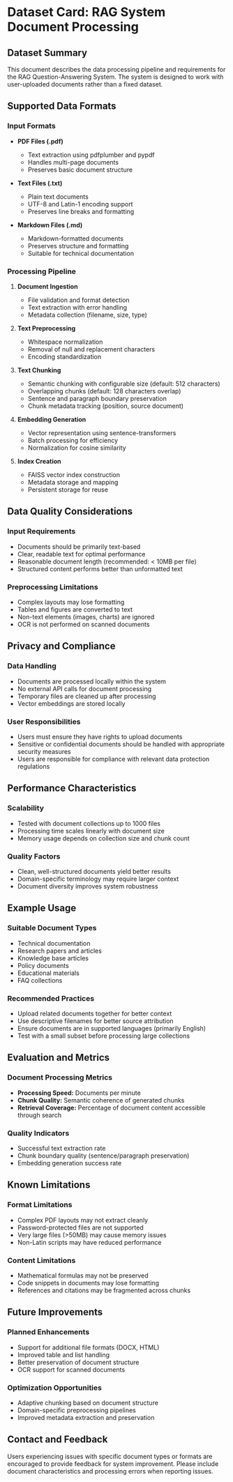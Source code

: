 # Dataset Card: RAG System Document Processing

## Dataset Summary

This document describes the data processing pipeline and requirements for the RAG Question-Answering System. The system is designed to work with user-uploaded documents rather than a fixed dataset.

## Supported Data Formats

### Input Formats
- **PDF Files (.pdf)**
  - Text extraction using pdfplumber and pypdf
  - Handles multi-page documents
  - Preserves basic document structure

- **Text Files (.txt)**
  - Plain text documents
  - UTF-8 and Latin-1 encoding support
  - Preserves line breaks and formatting

- **Markdown Files (.md)**
  - Markdown-formatted documents
  - Preserves structure and formatting
  - Suitable for technical documentation

### Processing Pipeline

1. **Document Ingestion**
   - File validation and format detection
   - Text extraction with error handling
   - Metadata collection (filename, size, type)

2. **Text Preprocessing**
   - Whitespace normalization
   - Removal of null and replacement characters
   - Encoding standardization

3. **Text Chunking**
   - Semantic chunking with configurable size (default: 512 characters)
   - Overlapping chunks (default: 128 characters overlap)
   - Sentence and paragraph boundary preservation
   - Chunk metadata tracking (position, source document)

4. **Embedding Generation**
   - Vector representation using sentence-transformers
   - Batch processing for efficiency
   - Normalization for cosine similarity

5. **Index Creation**
   - FAISS vector index construction
   - Metadata storage and mapping
   - Persistent storage for reuse

## Data Quality Considerations

### Input Requirements
- Documents should be primarily text-based
- Clear, readable text for optimal performance
- Reasonable document length (recommended: < 10MB per file)
- Structured content performs better than unformatted text

### Preprocessing Limitations
- Complex layouts may lose formatting
- Tables and figures are converted to text
- Non-text elements (images, charts) are ignored
- OCR is not performed on scanned documents

## Privacy and Compliance

### Data Handling
- Documents are processed locally within the system
- No external API calls for document processing
- Temporary files are cleaned up after processing
- Vector embeddings are stored locally

### User Responsibilities
- Users must ensure they have rights to upload documents
- Sensitive or confidential documents should be handled with appropriate security measures
- Users are responsible for compliance with relevant data protection regulations

## Performance Characteristics

### Scalability
- Tested with document collections up to 1000 files
- Processing time scales linearly with document size
- Memory usage depends on collection size and chunk count

### Quality Factors
- Clean, well-structured documents yield better results
- Domain-specific terminology may require larger context
- Document diversity improves system robustness

## Example Usage

### Suitable Document Types
- Technical documentation
- Research papers and articles
- Knowledge base articles
- Policy documents
- Educational materials
- FAQ collections

### Recommended Practices
- Upload related documents together for better context
- Use descriptive filenames for better source attribution
- Ensure documents are in supported languages (primarily English)
- Test with a small subset before processing large collections

## Evaluation and Metrics

### Document Processing Metrics
- **Processing Speed:** Documents per minute
- **Chunk Quality:** Semantic coherence of generated chunks
- **Retrieval Coverage:** Percentage of document content accessible through search

### Quality Indicators
- Successful text extraction rate
- Chunk boundary quality (sentence/paragraph preservation)
- Embedding generation success rate

## Known Limitations

### Format Limitations
- Complex PDF layouts may not extract cleanly
- Password-protected files are not supported
- Very large files (>50MB) may cause memory issues
- Non-Latin scripts may have reduced performance

### Content Limitations
- Mathematical formulas may not be preserved
- Code snippets in documents may lose formatting
- References and citations may be fragmented across chunks

## Future Improvements

### Planned Enhancements
- Support for additional file formats (DOCX, HTML)
- Improved table and list handling
- Better preservation of document structure
- OCR support for scanned documents

### Optimization Opportunities
- Adaptive chunking based on document structure
- Domain-specific preprocessing pipelines
- Improved metadata extraction and preservation

## Contact and Feedback

Users experiencing issues with specific document types or formats are encouraged to provide feedback for system improvement. Please include document characteristics and processing errors when reporting issues.

